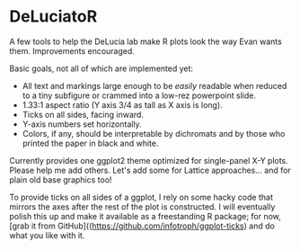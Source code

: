 # DeLuciatoR

A few tools to help the DeLucia lab make R plots look the way Evan wants them. Improvements encouraged.

Basic goals, not all of which are implemented yet:

* All text and markings large enough to be *easily* readable when reduced to a tiny subfigure or crammed into a low-rez powerpoint slide.
* 1.33:1 aspect ratio (Y axis 3/4 as tall as X axis is long).
* Ticks on all sides, facing inward.
* Y-axis numbers set horizontally.
* Colors, if any, should be interpretable by dichromats and by those who printed the paper in black and white. 

Currently provides one ggplot2 theme optimized for single-panel X-Y plots. Please help me add others. Let's add some for Lattice approaches... and for plain old base graphics too!

To provide ticks on all sides of a ggplot, I rely on some hacky code that mirrors the axes after the rest of the plot is constructed. I will eventually polish this up and make it available as a freestanding R package; for now, [grab it from GitHub]((https://github.com/infotroph/ggplot-ticks) and do what you like with it.
